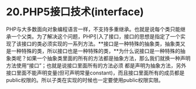 # 20.PHP5接口技术\(interface\)

PHP与大多数面向对象编程语言一样，不支持多重继承。也就是说每个类只能继承一个父类。为了解决这个问题，PHP引入了接口，接口的思想是指定了一个实现了该接口的类必须实现的一系列方法。**接口是一种特殊的抽象类，抽象类又是一种特殊的类，所以接口也是一种特殊的类，**为什么说接口是一种特殊的抽象类呢？如果一个抽象类里面的所有的方法都是抽象方法，那么我们就换一种声明方法使用“接口”；也就是说接口里面所有的方法必须 都是声明为抽象方法，另外接口里面不能声明变量\(但可声明常量constant\)，而且接口里面所有的成员都是public权限的。所以子类在实现的时候也一定要使用public权限实限。



